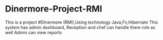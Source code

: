 # Dinermore-Project-RMI
This is a project #Dinermore (RMI),Using technology Java,Fx,Hibernate
This system has admin dashboard,
Reception and chef can handle there role as well
Admin can view reports
